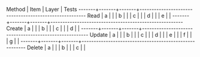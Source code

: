 
Method | Item  | Layer | Tests
-------+-------+-------+-------------------------------------------------------
Read   | a     |       |
       | b     |       |
       | c     |       |
       | d     |       |
       | e     |       |
-------+-------+-------+-------------------------------------------------------
Create | a     |       |
       | b     |       |
       | c     |       |
       | d     |       |
-------+-------+-------+-------------------------------------------------------
Update | a     |       |
       | b     |       |
       | c     |       |
       | d     |       |
       | e     |       |
       | f     |       |
       | g     |       |
-------+-------+-------+-------------------------------------------------------
Delete | a     |       |
       | b     |       |
       | c     |       |
